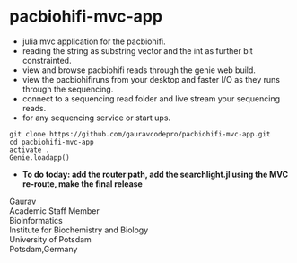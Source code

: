 # pacbiohifi-mvc-app

- julia mvc application for the pacbiohifi.
- reading the string as substring vector and the int as further bit constrainted.
- view and browse pacbiohifi reads through the genie web build. 
- view the pacbiohifiruns from your desktop and faster I/O as they runs through the sequencing.
- connect to a sequencing read folder and live stream your sequencing reads.
- for any sequencing service or start ups.
  
```
git clone https://github.com/gauravcodepro/pacbiohifi-mvc-app.git
cd pacbiohifi-mvc-app
activate .
Genie.loadapp()
```

- **To do today: add the router path, add the searchlight.jl using the MVC re-route, make the final release**

Gaurav \
Academic Staff Member \
Bioinformatics \
Institute for Biochemistry and Biology \
University of Potsdam \
Potsdam,Germany
